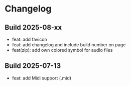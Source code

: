 # Changelog


## Build 2025-08-xx

* feat: add favicon
* feat: add changelog and include build number on page
* feat(zip): add own colored symbol for audio files


## Build 2025-07-13

* feat: add Midi support (.mid)
